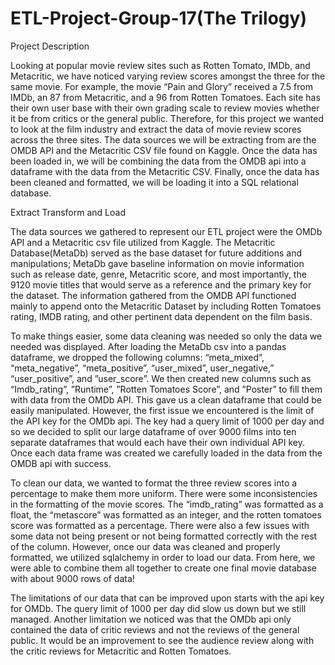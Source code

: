 # ETL-Project-Group-17(The Trilogy)
Project Description

Looking at popular movie review sites such as Rotten Tomato, IMDb, and Metacritic, we have noticed varying review scores amongst the three for the same movie. For example, the movie “Pain and Glory” received a 7.5 from IMDb, an 87 from Metacritic, and a 96 from Rotten Tomatoes. Each site has their own user base with their own grading scale to review movies whether it be from critics or the general public. Therefore, for this project we wanted to look at the film industry and extract the data of movie review scores across the three sites. The data sources we will be extracting from are the OMDB API and the Metacritic CSV file found on Kaggle. Once the data has been loaded in, we will be combining the data from the OMDB api into a dataframe with the data from the Metacritic CSV. Finally, once the data has been cleaned and formatted, we will be loading it into a SQL relational database.

Extract Transform and Load
 
The data sources we gathered to represent our ETL project were the OMDb API and a Metacritic csv file utilized from Kaggle. The Metacritic Database(MetaDb) served as the base dataset for future additions and manipulations; MetaDb gave baseline information on movie information such as release date, genre, Metacritic score, and most importantly, the 9120 movie titles that would serve as a reference and the primary key for the dataset. The information gathered from the OMDB API functioned mainly to append onto the Metacritic Dataset by including Rotten Tomatoes rating, IMDB rating, and other pertinent data dependent on the film basis.

To make things easier, some data cleaning was needed so only the data we needed was displayed. After loading the MetaDb csv into a pandas dataframe, we dropped the following columns: “meta_mixed”, “meta_negative”, “meta_positive”, “user_mixed”, user_negative,” “user_positive”, and ”user_score”. We then created new columns such as “Imdb_rating”, ”Runtime”, ”Rotten Tomatoes Score”, and ”Poster” to fill them with data from the OMDb API. This gave us a clean dataframe that could be easily manipulated. However, the first issue we encountered is the limit of the API key for the OMDb api. The key had a query limit of 1000 per day and so we decided to split our large dataframe of over 9000 films into ten separate dataframes that would each have their own individual API key. Once each data frame was created we carefully loaded in the data from the OMDB api with success. 

To clean our data, we wanted to format the three review scores into a percentage to make them more uniform. There were some inconsistencies in the formatting of the movie scores. The “imdb_rating” was formatted as a float, the “metascore” was formatted as an integer, and the rotten tomatoes score was formatted as a percentage. There were also a few issues with some data not being present or not being formatted correctly with the rest of the column. However, once our data was cleaned and properly formatted, we utilized sqlalchemy in order to load our data. From here, we were able to combine them all together to create one final movie database with about 9000 rows of data!

The limitations of our data that can be improved upon starts with the api key for OMDb. The query limit of 1000 per day did slow us down but we still managed. Another limitation we noticed was that the OMDb api only contained the data of critic reviews and not the reviews of the general public. It would be an improvement to see the audience review along with the critic reviews for Metacritic and Rotten Tomatoes.


